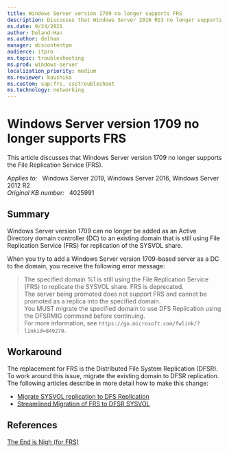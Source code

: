 ```yaml
---
title: Windows Server version 1709 no longer supports FRS
description: Discusses that Windows Server 2016 RS3 no longer supports the File Replication Service (FRS). Provides a workaround.
ms.date: 9/24/2021
author: Deland-Han
ms.author: delhan
manager: dcscontentpm
audience: itpro
ms.topic: troubleshooting
ms.prod: windows-server
localization_priority: medium
ms.reviewer: kaushika
ms.custom: sap:frs, csstroubleshoot
ms.technology: networking
---
```

# Windows Server version 1709 no longer supports FRS

This article discusses that Windows Server version 1709 no longer supports the File Replication Service (FRS).

_Applies to:_ &nbsp; Windows Server 2019, Windows Server 2016, Windows Server 2012 R2  
_Original KB number:_ &nbsp; 4025991

## Summary

Windows Server version 1709 can no longer be added as an Active Directory domain controller (DC) to an existing domain that is still using File Replication Service (FRS) for replication of the SYSVOL share.

When you try to add a Windows Server version 1709-based server as a DC to the domain, you receive the following error message:

> The specified domain %1 is still using the File Replication Service (FRS) to replicate the SYSVOL share. FRS is deprecated.  
> The server being promoted does not support FRS and cannot be promoted as a replica into the specified domain.  
> You MUST migrate the specified domain to use DFS Replication using the DFSRMIG command before continuing.  
> For more information, see `https://go.microsoft.com/fwlink/?linkid=849270`.

## Workaround

The replacement for FRS is the Distributed File System Replication (DFSR). To work around this issue, migrate the existing domain to DFSR replication. The following articles describe in more detail how to make this change:

- [Migrate SYSVOL replication to DFS Replication](/windows-server/storage/dfs-replication/migrate-sysvol-to-dfsr)
- [Streamlined Migration of FRS to DFSR SYSVOL](https://techcommunity.microsoft.com/t5/storage-at-microsoft/streamlined-migration-of-frs-to-dfsr-sysvol/ba-p/425405)

## References

[The End is Nigh (for FRS)](https://techcommunity.microsoft.com/t5/storage-at-microsoft/the-end-is-nigh-for-frs-8211-updated-for-ws2016/ba-p/425379)
